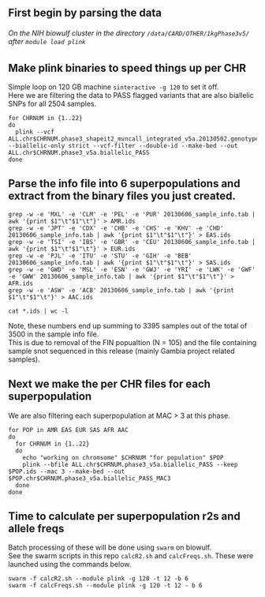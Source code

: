 ## First begin by parsing the data
###### On the NIH biowulf cluster in the directory ```/data/CARD/OTHER/1kgPhase3v5/``` after ```module load plink```

## Make plink binaries to speed things up per CHR
Simple loop on 120 GB machine ```sinteractive -g 120``` to set it off.  
Here we are filtering the data to PASS flagged variants that are also biallelic SNPs for all 2504 samples. 
```
for CHRNUM in {1..22}
do
  plink --vcf ALL.chr$CHRNUM.phase3_shapeit2_mvncall_integrated_v5a.20130502.genotypes.vcf.gz --biallelic-only strict --vcf-filter --double-id --make-bed --out ALL.chr$CHRNUM.phase3_v5a.biallelic_PASS
done
```

## Parse the info file into 6 superpopulations and extract from the binary files you just created.
```
grep -w -e 'MXL' -e 'CLM' -e 'PEL' -e 'PUR' 20130606_sample_info.tab | awk '{print $1"\t"$1"\t"}' > AMR.ids
grep -w -e 'JPT' -e 'CDX' -e 'CHB' -e 'CHS' -e 'KHV' -e 'CHD' 20130606_sample_info.tab | awk '{print $1"\t"$1"\t"}' > EAS.ids
grep -w -e 'TSI' -e 'IBS' -e 'GBR' -e 'CEU' 20130606_sample_info.tab | awk '{print $1"\t"$1"\t"}' > EUR.ids
grep -w -e 'PJL' -e 'ITU' -e 'STU' -e 'GIH' -e 'BEB' 20130606_sample_info.tab | awk '{print $1"\t"$1"\t"}' > SAS.ids
grep -w -e 'GWD' -e 'MSL' -e 'ESN' -e 'GWJ' -e 'YRI' -e 'LWK' -e 'GWF' -e 'GWW' 20130606_sample_info.tab | awk '{print $1"\t"$1"\t"}' > AFR.ids
grep -w -e 'ASW' -e 'ACB' 20130606_sample_info.tab | awk '{print $1"\t"$1"\t"}' > AAC.ids

cat *.ids | wc -l
```
Note, these numbers end up summing to 3395 samples out of the total of 3500 in the sample info file.  
This is due to removal of the FIN popualtion (N = 105) and the file containing sample snot sequenced in this release (mainly Gambia project related samples).

## Next we make the per CHR files for each superpopulation
We are also filtering each superpopulation at MAC > 3 at this phase.

```
for POP in AMR EAS EUR SAS AFR AAC
do
  for CHRNUM in {1..22}
  do
    echo "working on chromsome" $CHRNUM "for population" $POP
    plink --bfile ALL.chr$CHRNUM.phase3_v5a.biallelic_PASS --keep $POP.ids --mac 3 --make-bed --out $POP.chr$CHRNUM.phase3_v5a.biallelic_PASS_MAC3
  done
done
```

## Time to calculate per superpopulation r2s and allele freqs
Batch processing of these will be done using ```swarm``` on biowulf.  
See the swarm scripts in this repo ```calcR2.sh``` and ```calcFreqs.sh```.
These were launched using the commands below.
```
swarm -f calcR2.sh --module plink -g 120 -t 12 -b 6
swarm -f calcFreqs.sh --module plink -g 120 -t 12 - b 6
```
